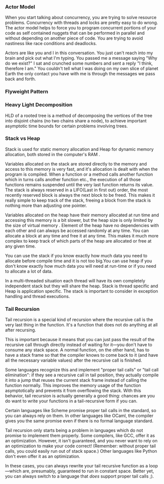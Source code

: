 ### Actor Model

When you start talking about concurrency, you are trying to solve resource problems. Concurrency with threads and locks are pretty easy to do wrong. The actor model helps to force you to program concurrent portions of your code as self contained nuggets that can be performed in parallel and without depending on another piece of code. You are trying to avoid nastiness like race conditions and deadlocks.

Actors are like you and I in this conversation. You just can't reach into my brain and pick out what I'm typing. You passed me a message saying "Why do we exist?" I sat and crunched some numbers and sent a reply "I think, therefore I am." You couldn't tell what I was doing on my own slice of planet Earth the only contact you have with me is through the messages we pass back and forth.




### Flyweight Pattern



### Heavy Light Decomposition

HLD of a rooted tree is a method of decomposing the vertices of the tree into disjoint chains (no two chains share a node), to achieve important asymptotic time bounds for certain problems involving trees.


### Stack vs Heap

Stack is used for static memory allocation and Heap for dynamic memory allocation, both stored in the computer's RAM .

Variables allocated on the stack are stored directly to the memory and access to this memory is very fast, and it's allocation is dealt with when the program is compiled. When a function or a method calls another function which in turns calls another function etc., the execution of all those functions remains suspended until the very last function returns its value. The stack is always reserved in a LIFO(Last in first out) order, the most recently reserved block is always the next block to be freed. This makes it really simple to keep track of the stack, freeing a block from the stack is nothing more than adjusting one pointer.

Variables allocated on the heap have their memory allocated at run time and accessing this memory is a bit slower, but the heap size is only limited by the size of virtual memory . Element of the heap have no dependencies with each other and can always be accessed randomly at any time. You can allocate a block at any time and free it at any time. This makes it much more complex to keep track of which parts of the heap are allocated or free at any given time.

You can use the stack if you know exactly how much data you need to allocate before compile time and it is not too big.You can use heap if you don't know exactly how much data you will need at run-time or if you need to allocate a lot of data.

In a multi-threaded situation each thread will have its own completely independent stack but they will share the heap. Stack is thread specific and Heap is application specific. The stack is important to consider in exception handling and thread executions.

### Tail Recursion

Tail recursion is a special kind of recursion where the recursive call is the very last thing in the function. It's a function that does not do anything at all after recursing.

This is important because it means that you can just pass the result of the recursive call through directly instead of waiting for it—you don't have to consume any stack space. A normal function, on the other hand, has to have a stack frame so that the compiler knows to come back to it (and have all the necessary variable values) after the recursive call is finished.

Some languages recognize this and implement "proper tail calls" or "tail call elimination": if they see a recursive call in tail position, they actually compile it into a jump that reuses the current stack frame instead of calling the function normally. This improves the memory usage of the function asymptotically and prevents it from overflowing the stack. With this behavior, tail recursion is actually generally a good thing: chances are you do want to write your functions in a tail-recursive form if you can.

Certain languages like Scheme promise proper tail calls in the standard, so you can always rely on them. In other languages like OCaml, the compiler gives you the same promise even if there is no formal language standard.

Tail recursion only starts being a problem in languages which do not promise to implement them properly. Some compilers, like GCC, offer it as an optimization. However, it isn't guaranteed, and you never want to rely on an optimization to make your code correct! (Remember: without proper tail calls, you could easily run out of stack space.) Other languages like Python don't even offer it as an optimization.

In these cases, you can always rewrite your tail recursive function as a loop—which are, presumably, guaranteed to run in constant space. Better yet, you can always switch to a language that *does* support proper tail calls ;).
